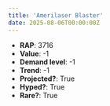 ```yaml
---
title: 'Amerilaser Blaster'
date: 2025-08-06T00:00:00Z
---
```

- **RAP**: 3716
- **Value**: -1
- **Demand level**: -1
- **Trend**: -1
- **Projected?**: True
- **Hyped?**: True
- **Rare?**: True
